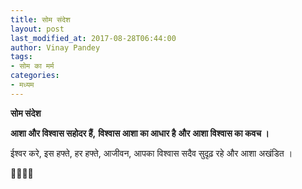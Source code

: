 ```yaml
---
title: सोम संदेश
layout: post
last_modified_at: 2017-08-28T06:44:00
author: Vinay Pandey
tags:
- सोम का मर्म
categories:
- मध्यम
---
```

**सोम संदेश**

**आशा और विश्वास सहोदर हैं,**
**विश्वास आशा का आधार है**
**और**
**आशा विश्वास का कवच ।** 

ईश्वर करे,
इस हफ्ते, हर हफ्ते, आजीवन,
आपका विश्वास सदैव सुदृढ़ रहे 
और आशा अखंडित ।

🙏🌷🌷🙏


